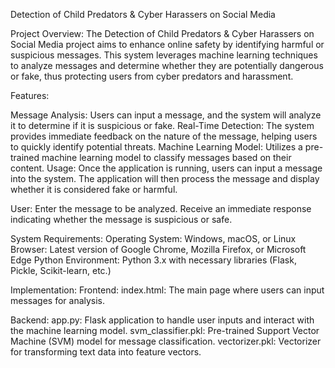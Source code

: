 Detection of Child Predators & Cyber Harassers on Social Media

Project Overview:
The Detection of Child Predators & Cyber Harassers on Social Media project aims to enhance online safety by identifying harmful or suspicious messages. This system leverages machine learning techniques to analyze messages and determine whether they are potentially dangerous or fake, thus protecting users from cyber predators and harassment.

Features:

Message Analysis: Users can input a message, and the system will analyze it to determine if it is suspicious or fake.
Real-Time Detection: The system provides immediate feedback on the nature of the message, helping users to quickly identify potential threats.
Machine Learning Model: Utilizes a pre-trained machine learning model to classify messages based on their content.
Usage:
Once the application is running, users can input a message into the system. The application will then process the message and display whether it is considered fake or harmful.

User:
Enter the message to be analyzed.
Receive an immediate response indicating whether the message is suspicious or safe.

System Requirements:
Operating System: Windows, macOS, or Linux
Browser: Latest version of Google Chrome, Mozilla Firefox, or Microsoft Edge
Python Environment: Python 3.x with necessary libraries (Flask, Pickle, Scikit-learn, etc.)

Implementation:
Frontend:
index.html: The main page where users can input messages for analysis.

Backend:
app.py: Flask application to handle user inputs and interact with the machine learning model.
svm_classifier.pkl: Pre-trained Support Vector Machine (SVM) model for message classification.
vectorizer.pkl: Vectorizer for transforming text data into feature vectors.
